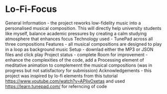 # Lo-Fi-Focus
General Information - the project reworks low-fidelity music into a personalised musical composition. This will directly help university students like myself, balance academic pressures by creating a calm studying atmosphere that enhances focus
Technology used - TunePad across all three compositions 
Features - all musical compositions are designed to play in a loop as background music 
Setup - downlad either the MP3 or JSON files and click play 
Project status - complete 
Room for improvement - enhance the complexities of the code, add a Processing element of meditative animation to complemennt the musical compositions (was in progress but not satisfactory for submission) 
Acknowledgements - this project was inspired by lo-fi elements from this tutorial https://www.youtube.com/watch?v=APljvOxetas and used https://learn.tunepad.com/ for referncing of code
